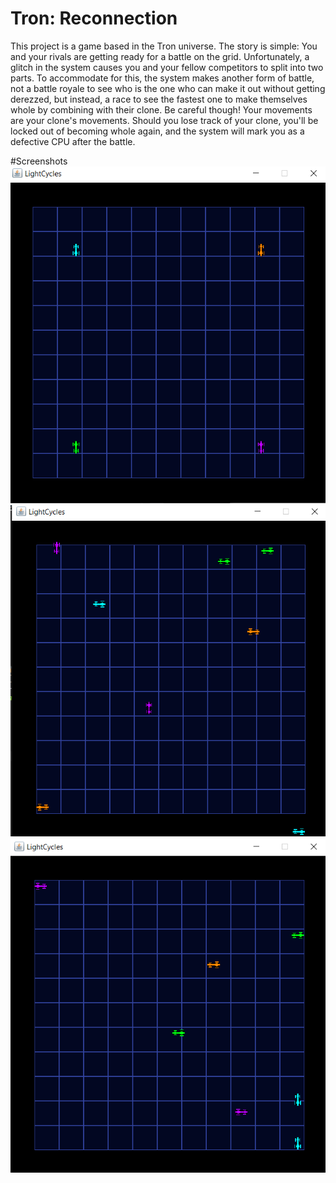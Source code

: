 # Tron: Reconnection
 This project is a game based in the Tron universe.
 The story is simple: You and your rivals are getting ready for a battle on the grid. Unfortunately, a glitch in the system causes you and your fellow competitors to split into two parts. To accommodate for this, the system makes another form of battle, not a battle royale to see who is the one who can make it out without getting derezzed, but instead, a race to see the fastest one to make themselves whole by combining with their clone. Be careful though! Your movements are your clone's movements. Should you lose track of your clone, you'll be locked out of becoming whole again, and the system will mark you as a defective CPU after the battle.
 
#Screenshots
	![#1](/images/1.png)
	![#2](/images/2.png)
	![#3](/images/3.png)
